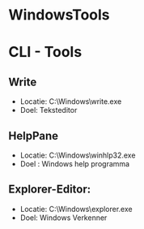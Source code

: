 # WindowsTools

# CLI - Tools
## Write
- Locatie:   C:\Windows\write.exe
- Doel: Teksteditor


## HelpPane
 - Locatie: C:\Windows\winhlp32.exe
 - Doel : Windows help programma

## Explorer-Editor:
- Locatie: C:\Windows\explorer.exe
- Doel: Windows Verkenner
